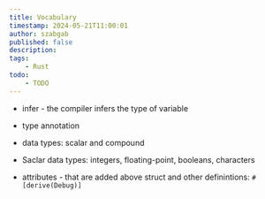 ```yaml
---
title: Vocabulary
timestamp: 2024-05-21T11:00:01
author: szabgab
published: false
description:
tags:
    - Rust
todo:
    - TODO
---
```



* infer - the compiler infers the type of variable
* type annotation
* data types: scalar and compound
* Saclar data types: integers, floating-point, booleans, characters

* attributes - that are added above struct and other definintions:  `#[derive(Debug)]`
